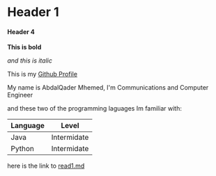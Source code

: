 # Header 1
#### Header 4

**This is bold**

*and this is italic*

This is my [Github Profile](https://github.com/otator)

My name is AbdalQader Mhemed, I'm Communications and Computer Engineer

and these two of the programming laguages Im familiar with:

| Language  |   Level     |
| --------- | ----------- |
| Java      | Intermidate |
| Python    | Intermidate |


here is the link to [read1.md](https://github.com/otator/reading-notes/blob/main/read1.md)
